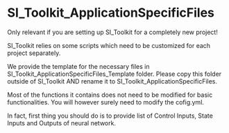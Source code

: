 # SI_Toolkit_ApplicationSpecificFiles

Only relevant if you are setting up SI_Toolkit
for a completely new project!

SI_Toolkit relies on some scripts
which need to be customized
for each project separately.

We provide the template for the necessary files
in SI_Toolkit_ApplicationSpecificFiles_Template folder.
Please copy this folder outside of SI_Toolkit
AND
rename it to SI_Toolkit_ApplicationSpecificFiles.

Most of the functions it contains
does not need to be modified for basic functionalities.
You will however surely need to modify the cofig.yml.

In fact, first thing you should do
is to provide list of Control Inputs, State Inputs and Outputs of neural network.


